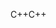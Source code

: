 <span data-ttu-id="721e4-101">C++</span><span class="sxs-lookup"><span data-stu-id="721e4-101">C++</span></span>